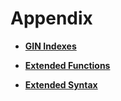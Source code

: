 # Appendix<a name="EN-US_TOPIC_0242370661"></a>

-   **[GIN Indexes](gin-indexes.md)**  

-   **[Extended Functions](extended-functions.md)**  

-   **[Extended Syntax](extended-syntax.md)**  


